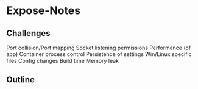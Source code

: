 # Expose-Notes


## Challenges
Port collision/Port mapping
Socket listening permissions
Performance (of app)
Container process control
Persistence of settings
Win/Linux specific files
Config changes
Build time
Memory leak



## Outline